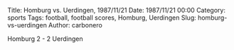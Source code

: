 Title: Homburg vs. Uerdingen, 1987/11/21
Date: 1987/11/21 00:00
Category: sports
Tags: football, football scores, Homburg, Uerdingen
Slug: homburg-vs-uerdingen
Author: carbonero


Homburg 2 - 2 Uerdingen
